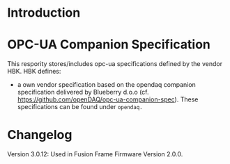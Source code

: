 # Introduction

# OPC-UA Companion Specification

This respority stores/includes opc-ua specifications defined by the vendor HBK. HBK defines:

- a own vendor specification based on the opendaq companion specification delivered by Blueberry d.o.o (cf. https://github.com/openDAQ/opc-ua-companion-spec). These specifications can be found under `opendaq.`

# Changelog 

Version 3.0.12: Used in Fusion Frame Firmware Version 2.0.0.
